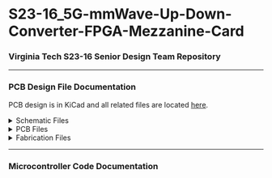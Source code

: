 # S23-16_5G-mmWave-Up-Down-Converter-FPGA-Mezzanine-Card
### Virginia Tech S23-16 Senior Design Team Repository

---
### PCB Design File Documentation
PCB design is in KiCad and all related files are located [here](S23-16/).

<details>
<summary>Schematic Files</summary>

### Schematic Files

| File Name | Description |
| --- | --- |
| [S23-16_PCB.kicad_sch](S23-16_PCB/S23-16_PCB.kicad_sch) | Overall Top Level Schematic |
| [Upconverter.kicad_sch](S23-16_PCB/Upconverter.kicad_sch) | Upconverter Top Level Schematic |
| [sch1013.kicad_sch](S23-16_PCB/sch1013.kicad_sch) | ADMV1013 Upconverter Schematic |
| [schHMC1131.kicad_sch](S23-16_PCB/schHMC1131.kicad_sch) | HMC1131 Power Amplifier Schematic |
| [Downconverter.kicad_sch](S23-16_PCB/Downconverter.kicad_sch) | Downconverter Schematic |
| [Synthesizer.kicad_sch](S23-16_PCB/Synthesizer.kicad_sch) | Synthesizer Schematic |
| [FMC_plus.kicad_sch](S23-16_PCB/FMC_plus.kicad_sch) | Digital/Power Interface Schematic |


### 
</details>

<details>
<summary>PCB Files</summary>

### PCB Files
| File Name | Description |
| --- | --- |
| [S23-16_PCB.kicad_pcb](S23-16_PCB/S23-16_PCB.kicad_pcb) | PCB Layout |

All component footprint and 3D models are located [here](S23-16_PCB/S23_16_Library.pretty).

</details>

<details>
<summary>Fabrication Files</summary>

Gerber and Drill files are located [here](S23-16_PCB/Fab_Files/Gerber) and use the following naming conventions:

### Gerber Files
| File Name | Description |
| --- | --- |
| [S23-16_PCB-F_Cu.gtl](S23-16_PCB/Fab_Files/Gerber/S23-16_PCB-F_Cu.gtl) | Front Copper |
| [S23-16_PCB-In1.Cu.g2](S23-16_PCB/Fab_Files/Gerber/S23-16_PCB-In1.Cu.g2) | First Internal Copper |
| [S23-16_PCB-In2_Cu.g3](S23-16_PCB/Fab_Files/Gerber/S23-16_PCB-In2_Cu.g3) | Second Internal Copper |
| [S23-16_PCB-B_Cu.gbl](S23-16_PCB/Fab_Files/Gerber/S23-16_PCB-B_Cu.gbl) | Back Copper |
| [S23-16_PCB-F_Paste.gtp](S23-16_PCB/Fab_Files/Gerber/S23-16_PCB-F_Paste.gtp) | Front Solder Paste (for stencil manufacturing) |
| [S23-16_PCB-F_Silkscreen.gto](S23-16_PCB/Fab_Files/Gerber/S23-16_PCB-F_Silkscreen.gto) | Front Silkscreen |
| [S23-16_PCB-B_Silkscreen.gbo](S23-16_PCB/Fab_Files/Gerber/S23-16_PCB-B_Silkscreen.gbo) | Back Silkscreen |
| [S23-16_PCB-F_Mask.gts](S23-16_PCB/Fab_Files/Gerber/S23-16_PCB-F_Mask.gts) | Front Solder Mask |
| [S23-16_PCB-B_Mask.gbs](S23-16_PCB/Fab_Files/Gerber/S23-16_PCB-B_Mask.gbs) | Back Solder Mask |
| [S23-16_PCB-Edge_Cuts.gm1](S23-16_PCB/Fab_Files/Gerber/S23-16_PCB-Edge_Cuts.gm1) | Board Edge |

### Drill Files
| File Name | Description |
| --- | --- |
| [S23-16_PCB-NPTH.drl](S23-16_PCB/Fab_Files/Gerber/S23-16_PCB-NPTH.drl) | Non-plated Through Holes |
| [S23-16_PCB-PTH.drl](S23-16_PCB/Fab_Files/Gerber/S23-16_PCB-PTH.drl) | Plated Through Holes |
| [S23-16_PCB-front-in1.drl](S23-16_PCB/Fab_Files/Gerber/S23-16_PCB-front-in1.drl) | Blind Vias (optional fencing vias between layers 1&2) |

</details>

---
### Microcontroller Code Documentation
